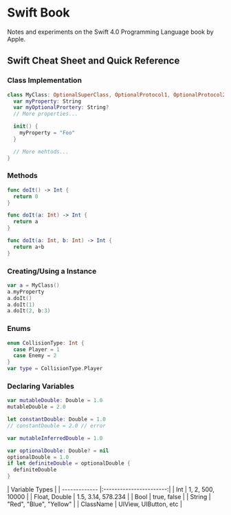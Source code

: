 # Swift Book
Notes and experiments on the Swift 4.0 Programming Language book by Apple.

## Swift Cheat Sheet and Quick Reference

### Class Implementation
```swift
class MyClass: OptionalSuperClass, OptionalProtocol1, OptionalProtocol2 {
  var myProperty: String
  var myOptionalPrortery: String?
  // More properties...

  init() {
    myProperty = "Foo"
  }

  // More mehtods...
}
```

### Methods
```swift
func doIt() -> Int {
  return 0
}

func doIt(a: Int) -> Int {
  return a
}

func doIt(a: Int, b: Int) -> Int {
  return a+b
}
```

### Creating/Using a Instance
```swift
var a = MyClass()
a.myProperty
a.doIt()
a.doIt(1)
a.doIt(2, b:3)
```

### Enums
```swift
enum CollisionType: Int {
  case Player = 1
  case Enemy = 2
}
var type = CollisionType.Player
```

### Declaring Variables
```swift
var mutableDouble: Double = 1.0
mutableDouble = 2.0

let constantDouble: Double = 1.0
// constantDouble = 2.0 // error

var mutableInferredDouble = 1.0

var optionalDouble: Double? = nil
optionalDouble = 1.0
if let definiteDouble = optionalDouble {
  definiteDouble
}
```

| Variable Types                          |
| ------------- |:-----------------------:|
| Int           | 1, 2, 500, 10000        |
| Float, Double | 1.5, 3.14, 578.234      |
| Bool          | true, false             |
| String        | "Red", "Blue", "Yellow" |
| ClassName     | UIView, UIButton, etc   |
